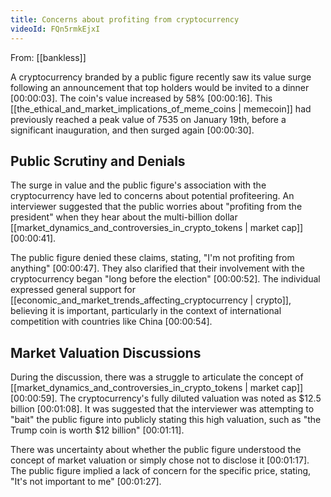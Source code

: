```yaml
---
title: Concerns about profiting from cryptocurrency
videoId: FQn5rmkEjxI
---
```


From: [[bankless]] <br/> 

A cryptocurrency branded by a public figure recently saw its value surge following an announcement that top holders would be invited to a dinner <a class="yt-timestamp" data-t="00:00:03">[00:00:03]</a>. The coin's value increased by 58% <a class="yt-timestamp" data-t="00:00:16">[00:00:16]</a>. This [[the_ethical_and_market_implications_of_meme_coins | memecoin]] had previously reached a peak value of 7535 on January 19th, before a significant inauguration, and then surged again <a class="yt-timestamp" data-t="00:00:30">[00:00:30]</a>.

## Public Scrutiny and Denials
The surge in value and the public figure's association with the cryptocurrency have led to concerns about potential profiteering. An interviewer suggested that the public worries about "profiting from the president" when they hear about the multi-billion dollar [[market_dynamics_and_controversies_in_crypto_tokens | market cap]] <a class="yt-timestamp" data-t="00:00:41">[00:00:41]</a>.

The public figure denied these claims, stating, "I'm not profiting from anything" <a class="yt-timestamp" data-t="00:00:47">[00:00:47]</a>. They also clarified that their involvement with the cryptocurrency began "long before the election" <a class="yt-timestamp" data-t="00:00:52">[00:00:52]</a>. The individual expressed general support for [[economic_and_market_trends_affecting_cryptocurrency | crypto]], believing it is important, particularly in the context of international competition with countries like China <a class="yt-timestamp" data-t="00:00:54">[00:00:54]</a>.

## Market Valuation Discussions
During the discussion, there was a struggle to articulate the concept of [[market_dynamics_and_controversies_in_crypto_tokens | market cap]] <a class="yt-timestamp" data-t="00:00:59">[00:00:59]</a>. The cryptocurrency's fully diluted valuation was noted as $12.5 billion <a class="yt-timestamp" data-t="00:01:08">[00:01:08]</a>. It was suggested that the interviewer was attempting to "bait" the public figure into publicly stating this high valuation, such as "the Trump coin is worth $12 billion" <a class="yt-timestamp" data-t="00:01:11">[00:01:11]</a>.

There was uncertainty about whether the public figure understood the concept of market valuation or simply chose not to disclose it <a class="yt-timestamp" data-t="00:01:17">[00:01:17]</a>. The public figure implied a lack of concern for the specific price, stating, "It's not important to me" <a class="yt-timestamp" data-t="00:01:27">[00:01:27]</a>.